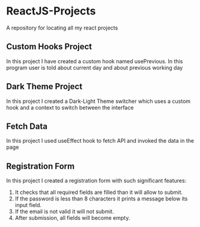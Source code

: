 # ReactJS-Projects
A repository for locating all my react projects 

## Custom Hooks Project
In this project I have created a custom hook named usePrevious. In this program user is told about current day and about previous working day

## Dark Theme Project
In this project I created a Dark-Light Theme switcher which uses a custom hook and a context to switch between the interface

## Fetch Data
In this project I used useEffect hook to fetch API and invoked the data in the page

## Registration Form
In this project I created a registration form with such significant features:
1. It checks that all required fields are filled than it will allow to submit.
2. If the password is less than 8 characters it prints a message below its input field.
3. If the email is not valid it will not submit.
4. After submission, all fields will become empty.

